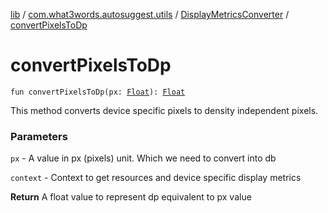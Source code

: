 [lib](../../index.md) / [com.what3words.autosuggest.utils](../index.md) / [DisplayMetricsConverter](index.md) / [convertPixelsToDp](./convert-pixels-to-dp.md)

# convertPixelsToDp

`fun convertPixelsToDp(px: `[`Float`](https://kotlinlang.org/api/latest/jvm/stdlib/kotlin/-float/index.html)`): `[`Float`](https://kotlinlang.org/api/latest/jvm/stdlib/kotlin/-float/index.html)

This method converts device specific pixels to density independent pixels.

### Parameters

`px` - A value in px (pixels) unit. Which we need to convert into db

`context` - Context to get resources and device specific display metrics

**Return**
A float value to represent dp equivalent to px value

